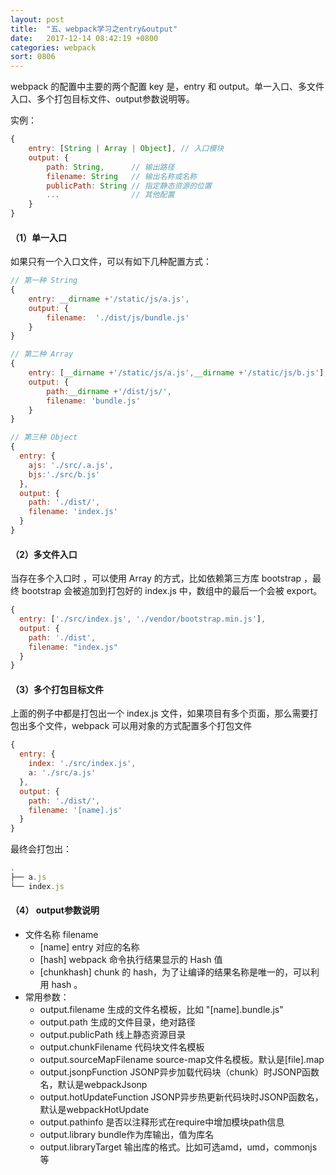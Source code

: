 ```yaml
---
layout: post
title:  "五、webpack学习之entry&output"
date:   2017-12-14 08:42:19 +0800
categories: webpack
sort: 0806
---
```


webpack 的配置中主要的两个配置 key 是，entry 和 output。单一入口、多文件入口、多个打包目标文件、output参数说明等。

实例：

```javascript
{
    entry: [String | Array | Object], // 入口模块
    output: {
        path: String,      // 输出路径
        filename: String   // 输出名称或名称 
        publicPath: String // 指定静态资源的位置
        ...                // 其他配置
    }
}
```

#### （1）单一入口

如果只有一个入口文件，可以有如下几种配置方式：

```javascript
// 第一种 String 
{
  	entry: __dirname +'/static/js/a.js',
    output: {
        filename:  './dist/js/bundle.js'
    }
}

// 第二种 Array 
{
    entry: [__dirname +'/static/js/a.js',__dirname +'/static/js/b.js'],
    output: {
        path:__dirname +'/dist/js/',
        filename: 'bundle.js'
    }
}

// 第三种 Object
{
  entry: {
    ajs: './src/.a.js',
    bjs:'./src/b.js'
  },
  output: {
    path: './dist/',
    filename: 'index.js'
  }
}
```

#### （2）多文件入口

当存在多个入口时 ，可以使用 Array 的方式，比如依赖第三方库 bootstrap ，最终 bootstrap 会被追加到打包好的 index.js 中，数组中的最后一个会被 export。

```javascript
{
  entry: ['./src/index.js', './vendor/bootstrap.min.js'],
  output: {
    path: './dist',
    filename: "index.js"
  }
}
```

#### （3）多个打包目标文件

上面的例子中都是打包出一个 index.js 文件，如果项目有多个页面，那么需要打包出多个文件，webpack 可以用对象的方式配置多个打包文件

```javascript
{
  entry: {
    index: './src/index.js',
    a: './src/a.js'
  },
  output: {
    path: './dist/',
    filename: '[name].js' 
  }
}
```

最终会打包出：

```javascript
.
├── a.js
└── index.js
```



#### （4） output参数说明

- 文件名称 filename
  - [name] entry 对应的名称
  - [hash] webpack 命令执行结果显示的 Hash 值
  - [chunkhash] chunk 的 hash，为了让编译的结果名称是唯一的，可以利用 hash 。
- 常用参数：
  - output.filename 生成的文件名模板，比如 "[name].bundle.js"
  - output.path 生成的文件目录，绝对路径
  - output.publicPath 线上静态资源目录
  - output.chunkFilename 代码块文件名模板
  - output.sourceMapFilename source-map文件名模板。默认是[file].map
  - output.jsonpFunction JSONP异步加载代码块（chunk）时JSONP函数名，默认是webpackJsonp 
  - output.hotUpdateFunction JSONP异步热更新代码块时JSONP函数名，默认是webpackHotUpdate
  - output.pathinfo 是否以注释形式在require中增加模块path信息
  - output.library bundle作为库输出，值为库名
  - output.libraryTarget 输出库的格式。比如可选amd，umd，commonjs等